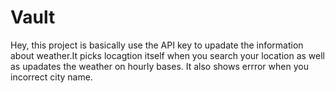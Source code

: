 # Vault

Hey, this project is basically use the API key to upadate the information about weather.It picks locagtion itself when you search your location as well as upadates the weather on hourly bases.
It also shows errror when you incorrect city name.
